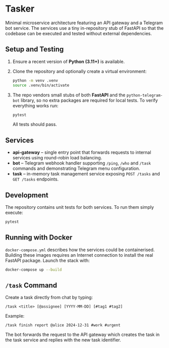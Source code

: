 # Tasker

Minimal microservice architecture featuring an API gateway and a Telegram bot
service.  The services use a tiny in-repository stub of FastAPI so that the
codebase can be executed and tested without external dependencies.

## Setup and Testing

1. Ensure a recent version of **Python (3.11+)** is available.
2. Clone the repository and optionally create a virtual environment:

   ```bash
   python -m venv .venv
   source .venv/bin/activate
   ```
3. The repo vendors small stubs of both **FastAPI** and the
   ``python-telegram-bot`` library, so no extra packages are required for local
   tests.  To verify everything works run:

   ```bash
   pytest
   ```
   All tests should pass.

## Services

- **api-gateway** – single entry point that forwards requests to internal
  services using round-robin load balancing.
- **bot** – Telegram webhook handler supporting `/ping`, `/who` and `/task`
  commands and demonstrating Telegram menu configuration.
- **task** – in-memory task management service exposing `POST /tasks` and
  `GET /tasks` endpoints.

## Development

The repository contains unit tests for both services.  To run them simply
execute:

```bash
pytest
```

## Running with Docker

`docker-compose.yml` describes how the services could be containerised.  Building
these images requires an Internet connection to install the real FastAPI
package.  Launch the stack with:

```bash
docker-compose up --build
```

## `/task` Command

Create a task directly from chat by typing:

```
/task <title> [@assignee] [YYYY-MM-DD] [#tag1 #tag2]
```

Example:

```
/task finish report @alice 2024-12-31 #work #urgent
```

The bot forwards the request to the API gateway which creates the task in the
task service and replies with the new task identifier.